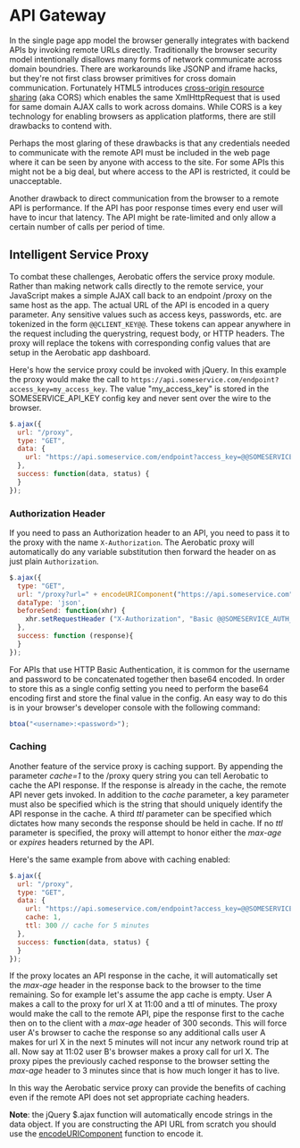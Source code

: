 # API Gateway

In the single page app model the browser generally integrates with backend APIs by invoking remote URLs directly. Traditionally the browser security model intentionally disallows many forms of network communicate across domain boundries. There are workarounds like JSONP and iframe hacks, but they're not first class browser primitives for cross domain communication. Fortunately HTML5 introduces [cross-origin resource sharing](http://en.wikipedia.org/wiki/Cross-origin_resource_sharing) (aka CORS) which enables the same XmlHttpRequest that is used for same domain AJAX calls to work across domains. While CORS is a key technology for enabling browsers as application platforms, there are still drawbacks to contend with.

Perhaps the most glaring of these drawbacks is that any credentials needed to communicate with the remote API must be included in the web page where it can be seen by anyone with access to the site. For some APIs this might not be a big deal, but where access to the API is restricted, it could be unacceptable.

Another drawback to direct communication from the browser to a remote API is performance. If the API has poor response times every end user will have to incur that latency. The API might be rate-limited and only allow a certain number of calls per period of time.

## Intelligent Service Proxy
To combat these challenges, Aerobatic offers the service proxy module. Rather than making network calls directly to the remote service, your JavaScript makes a simple AJAX call back to an endpoint /proxy on the same host as the app. The actual URL of the API is encoded in a query parameter. Any sensitive values such as access keys, passwords, etc. are tokenized in the form `@@CLIENT_KEY@@`. These tokens can appear anywhere in the request including the querystring, request body, or HTTP headers. The proxy will replace the tokens with corresponding config values that are setup in the Aerobatic app dashboard.

Here's how the service proxy could be invoked with jQuery. In this example the proxy would make the call to `https://api.someservice.com/endpoint?access_key=my_access_key`. The value "my_access_key" is stored in the SOMESERVICE_API_KEY config key and never sent over the wire to the browser.

```javascript
$.ajax({
  url: "/proxy",
  type: "GET",
  data: {
    url: "https://api.someservice.com/endpoint?access_key=@@SOMESERVICE_API_KEY@@"
  },
  success: function(data, status) {
  }
});
```

### Authorization Header
If you need to pass an Authorization header to an API, you need to pass it to the proxy with the name `X-Authorization`. The Aerobatic proxy will automatically do any variable substitution then forward the header on as just plain `Authorization`.

```js
$.ajax({
  type: "GET",
  url: "/proxy?url=" + encodeURIComponent("https://api.someservice.com"),
  dataType: 'json',
  beforeSend: function(xhr) {
    xhr.setRequestHeader ("X-Authorization", "Basic @@SOMESERVICE_AUTH_HEADER@@");
  },
  success: function (response){
  }
});
```

For APIs that use HTTP Basic Authentication, it is common for the username and password to be concatenated together then base64 encoded. In order to store this as a single config setting you need to perform the base64 encoding first and store the final value in the config. An easy way to do this is in your browser's developer console with the following command:

```js
btoa("<username>:<password>");
```

### Caching
Another feature of the service proxy is caching support. By appending the parameter _cache=1_ to the /proxy query string you can tell Aerobatic to cache the API response. If the response is already in the cache, the remote API never gets invoked. In addition to the _cache_ parameter, a key parameter must also be specified which is the string that should uniquely identify the API response in the cache. A third _ttl_ parameter can be specified which dictates how many seconds the response should be held in cache. If no _ttl_ parameter is specified, the proxy will attempt to honor either the _max-age_ or _expires_ headers returned by the API.

Here's the same example from above with caching enabled:

```javascript
$.ajax({
  url: "/proxy",
  type: "GET",
  data: {
    url: "https://api.someservice.com/endpoint?access_key=@@SOMESERVICE_API_KEY@@",
    cache: 1,
    ttl: 300 // cache for 5 minutes
  },
  success: function(data, status) {
  }
});
```

If the proxy locates an API response in the cache, it will automatically set the _max-age_ header in the response back to the browser to the time remaining. So for example let's assume the app cache is empty. User A makes a call to the proxy for url X at 11:00 and a ttl of minutes. The proxy would make the call to the remote API, pipe the response first to the cache then on to the client with a _max-age_ header of 300 seconds. This will force user A's browser to cache the response so any additional calls user A makes for url X in the next 5 minutes will not incur any network round trip at all. Now say at 11:02 user B's browser makes a proxy call for url X. The proxy pipes the previously cached response to the browser setting the _max-age_ header to 3 minutes since that is how much longer it has to live.  

In this way the Aerobatic service proxy can provide the benefits of caching even if the remote API does not set appropriate caching headers.

__Note__: the jQuery $.ajax function will automatically encode strings in the data object. If you are constructing the API URL from scratch you should use the [encodeURIComponent](https://developer.mozilla.org/en-US/docs/Web/JavaScript/Reference/Global_Objects/encodeURIComponent) function to encode it.
